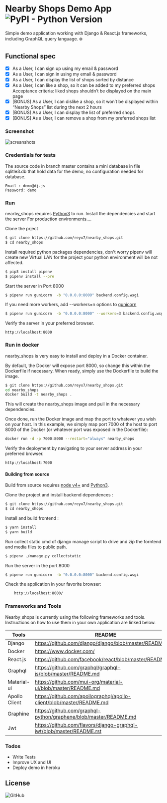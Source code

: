 # Nearby Shops Demo App   ![PyPI - Python Version](https://img.shields.io/pypi/pyversions/Django.svg)

Simple demo application working with Django & React.js frameworks, including GraphQL query language. ❄️

## Functional spec
 - [X] As a User, I can sign up using my email & password
 - [X] As a User, I can sign in using my email & password
 - [X] As a User, I can display the list of shops sorted by distance
 - [X] As a User, I can like a shop, so it can be added to my preferred shops Acceptance criteria: liked shops shouldn’t be displayed on the main page
- [X] [BONUS] As a User, I can dislike a shop, so it won’t be displayed within “Nearby Shops” list during the next 2 hours
- [X] [BONUS] As a User, I can display the list of preferred shops
- [X] [BONUS] As a User, I can remove a shop from my preferred shops list

### Screenshot

![screanshots](https://serving.photos.photobox.com/396602456a80a2f49780b498abea7a16186ae3916d9ae049a7a66aa4fd7f3e162819a439.jpg)

### Credentials for tests
The source code in branch master contains a mini database in file sqlitle3.db that hold data for the demo, no configuration needed for database.
```
Email : demo@dj.js
Password: demo
```

### Run

nearby_shops requires  [Python3](https://www.python.org/) to run.
Install the dependencies and start the server For production environments....

Clone the prject 
```sh
$ git clone https://github.com/reyx7/nearby_shops.git
$ cd nearby_shops
```
Install required python packages dependencies, don't worry pipenv will create new Virtual LAN for the project your python environment will be not affected.
```sh
$ pip3 install pipenv
$ pipenv install --pre
```

Start the server in Port 8000
```sh
$ pipenv run gunicorn  -b "0.0.0.0:8000" backend.config.wsgi
```

If you need more workers, add --workers=n options to [gunicorn](https://gunicorn.org/)
```sh
$ pipenv run gunicorn  -b "0.0.0.0:8000" --workers=3 backend.config.wsgi
```

Verify the server in your preferred browser.

```
http://localhost:8000
```


### Run in docker
nearby_shops is very easy to install and deploy in a Docker container.

By default, the Docker will expose port 8000, so change this within the Dockerfile if necessary. When ready, simply use the Dockerfile to build the image.

```sh
$ git clone https://github.com/reyx7/nearby_shops.git
cd nearby_shops
docker build -t nearby_shops .
```
This will create the nearby_shops image and pull in the necessary dependencies.

Once done, run the Docker image and map the port to whatever you wish on your host. In this example, we simply map port 7000 of the host to port 8000 of the Docker (or whatever port was exposed in the Dockerfile):

```sh
docker run -d -p 7000:8000 --restart="always" nearby_shops
```

Verify the deployment by navigating to your server address in your preferred browser.

```sh
http://localhost:7000
```


#### Building from source
Build from source requires [node v4+](http://nodejs.org) and [Python3](https://www.python.org/).

Clone the project and install backend dependences  :
```sh
$ git clone https://github.com/reyx7/nearby_shops.git
$ cd nearby_shops
```

Install and build frontend : 
```sh
$ yarn install
$ yarn build
```
Run collect static cmd of django manage script to drive and zip the forntend and media files to public path.
```sh
$ pipenv ./manage.py collectstatic
```
Run the server in the port 8000
```sh
$ pipenv run gunicorn  -b "0.0.0.0:8000" backend.config.wsgi
``` 

Check the application in your favorite browser:
```sh
    http://localhost:8000/
```


### Frameworks and Tools

Nearby_shops is currently using  the following frameworks and tools. Instructions on how to use them in your own application are linked below.

| Tools | README |
| ------ | ------ |
| Django | https://github.com/django/django/blob/master/README.rst |
| Docker | https://www.docker.com/ |
| React.js | https://github.com/facebook/react/blob/master/README.md|
| Graphql | https://github.com/graphql/graphql-js/blob/master/README.md |
| Material-ui | https://github.com/mui-org/material-ui/blob/master/README.md|
| Apollo Client | https://github.com/apollographql/apollo-client/blob/master/README.md |
| Graphine | https://github.com/graphql-python/graphene/blob/master/README.md |
| Jwt | https://github.com/flavors/django-graphql-jwt/blob/master/README.rst |


### Todos

 - Write Tests
 - Improve UX and UI
 - Deploy demo in heroku

License
----
![GitHub](https://img.shields.io/github/license/mashape/apistatus.svg)

